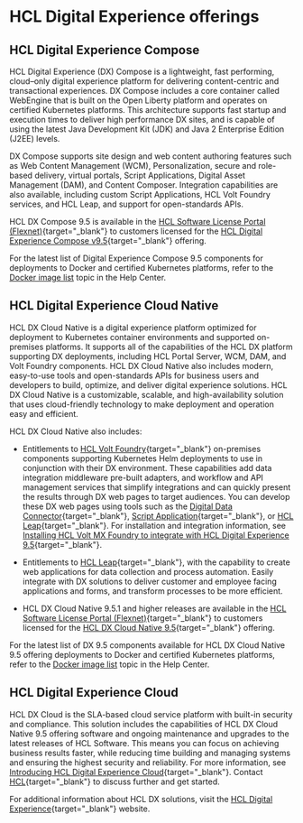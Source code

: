 # HCL Digital Experience offerings

## HCL Digital Experience Compose 

HCL Digital Experience (DX) Compose is a lightweight, fast performing, cloud–only digital experience platform for delivering content-centric and transactional experiences. DX Compose includes a core container called WebEngine that is built on the Open Liberty platform and operates on certified Kubernetes platforms. This architecture supports fast startup and execution times to deliver high performance DX sites, and is capable of using the latest Java Development Kit (JDK) and Java 2 Enterprise Edition (J2EE) levels.

DX Compose supports site design and web content authoring features such as Web Content Management (WCM), Personalization, secure and role-based delivery, virtual portals, Script Applications, Digital Asset Management (DAM), and Content Composer. Integration capabilities are also available, including custom Script Applications, HCL Volt Foundry services, and HCL Leap, and support for open-standards APIs.

HCL DX Compose 9.5 is available in the [HCL Software License Portal (Flexnet)](https://support.hcl-software.com/csm?id=kb_article&sysparm_article=KB0073344){target="_blank"} to customers licensed for the [HCL Digital Experience Compose v9.5](https://www.hcl-software.com/resources/license-agreements){target="_blank"} offering.

For the latest list of Digital Experience Compose 9.5 components for deployments to Docker and certified Kubernetes platforms, refer to the [Docker image list]() topic in the Help Center.

## HCL Digital Experience Cloud Native

HCL DX Cloud Native is a digital experience platform optimized for deployment to Kubernetes container environments and supported on-premises platforms. It supports all of the capabilities of the HCL DX platform supporting DX deployments, including HCL Portal Server, WCM, DAM, and Volt Foundry components. HCL DX Cloud Native also includes modern, easy-to-use tools and open-standards APIs for business users and developers to build, optimize, and deliver digital experience solutions. HCL DX Cloud Native is a customizable, scalable, and high-availability solution that uses cloud-friendly technology to make deployment and operation easy and efficient.

HCL DX Cloud Native also includes:

- Entitlements to [HCL Volt Foundry](https://www.hcl-software.com/volt-mx){target="_blank"} on-premises components supporting Kubernetes Helm deployments to use in conjunction with their DX environment. These capabilities add data integration middleware pre-built adapters, and workflow and API management services that simplify integrations and can quickly present the results through DX web pages to target audiences. You can develop these DX web pages using tools such as the [Digital Data Connector](https://opensource.hcltechsw.com/digital-experience/latest/extend_dx/ddc/){target="_blank"}, [Script Application](https://opensource.hcltechsw.com/digital-experience/CF223/extend_dx/script_application/){target="_blank"}, or [HCL Leap](https://opensource.hcltechsw.com/digital-experience/CF223/extend_dx/integration/leap/){target="_blank"}. For installation and integration information, see [Installing HCL Volt MX Foundry to integrate with HCL Digital Experience 9.5](https://opensource.hcltechsw.com/digital-experience/latest/extend_dx/integration/mx/installation/){target="_blank"}.

- Entitlements to [HCL Leap](https://opensource.hcltechsw.com/digital-experience/latest/extend_dx/integration/leap/){target="_blank"}, with the capability to create web applications for data collection and process automation. Easily integrate with DX solutions to deliver customer and employee facing applications and forms, and transform processes to be more efficient.

- HCL DX Cloud Native 9.5.1 and higher releases are available in the [HCL Software License Portal (Flexnet)](https://support.hcl-software.com/csm?id=kb_article&sysparm_article=KB0073344){target="_blank"} to customers licensed for the [HCL DX Cloud Native 9.5](https://www.hcl-software.com/wps/wcm/connect/61f40a7e-d2ca-42d4-b24c-d5adfd4fe54d/HCL+Digital+Experience+Cloud+Native+v9.5.pdf?MOD=AJPERES&CONVERT_TO=url&CACHEID=ROOTWORKSPACE-61f40a7e-d2ca-42d4-b24c-d5adfd4fe54d-ofP.t-Y){target="_blank"} offering.

For the latest list of DX 9.5 components available for HCL DX Cloud Native 9.5 offering deployments to Docker and certified Kubernetes platforms, refer to the [Docker image list]() topic in the Help Center.

## HCL Digital Experience Cloud

HCL DX Cloud is the SLA-based cloud service platform with built-in security and compliance. This solution includes the capabilities of HCL DX Cloud Native 9.5 offering software and ongoing maintenance and upgrades to the latest releases of HCL Software. This means you can focus on achieving business results faster, while reducing time building and managing systems and ensuring the highest security and reliability. For more information, see [Introducing HCL Digital Experience Cloud](https://www.youtube.com/watch?v=RjEixzVmft4&list=PLEjl4yzB6ckHXyJv0Kx7O9vI_7KPAAsTO&index=11&t=10s){target="_blank"}. Contact [HCL](https://www.hcl-software.com/dx/upgrade/contact-us?utm_medium=email&utm_source=unica_email&utm_campaign=DT_DX_Newsletter_Jan24_C000000168&referrer=mail.google.com){target="_blank"} to discuss further and get started.

For additional information about HCL DX solutions, visit the [HCL Digital Experience](https://www.hcl-software.com/dx){target="_blank"} website.

<!--File listing not yet available-->